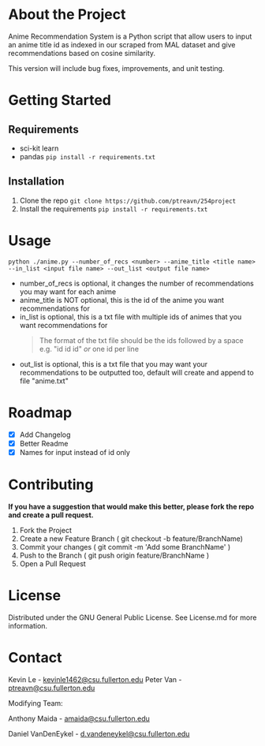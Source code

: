 # About the Project

Anime Recommendation System is a Python script that allow users to input an anime title id as indexed in
our scraped from MAL dataset and give recommendations based on cosine similarity.

This version will include bug fixes, improvements, and unit testing.

# Getting Started

## Requirements

- sci-kit learn
- pandas
  `pip install -r requirements.txt`

## Installation

1. Clone the repo
   `git clone https://github.com/ptreavn/254project`
2. Install the requirements
   `pip install -r requirements.txt`

# Usage

`python ./anime.py --number_of_recs <number> --anime_title <title name> --in_list <input file name> --out_list <output file name>`

- number_of_recs is optional, it changes the number of recommendations you may want for each anime
- anime_title is NOT optional, this is the id of the anime you want recommendations for
- in_list is optional, this is a txt file with multiple ids of animes that you want recommendations for
  > The format of the txt file should be the ids followed by a space e.g. "id id id" _or_ one id per line
- out_list is optional, this is a txt file that you may want your recommendations to be outputted too, default will create and append to file "anime.txt"

# Roadmap

- [x] Add Changelog
- [x] Better Readme
- [x] Names for input instead of id only

# Contributing

**If you have a suggestion that would make this better, please fork the repo and create a pull request.**

1. Fork the Project
2. Create a new Feature Branch ( git checkout -b feature/BranchName)
3. Commit your changes ( git commit -m 'Add some BranchName' )
4. Push to the Branch ( git push origin feature/BranchName )
5. Open a Pull Request

# License

Distributed under the GNU General Public License. See License.md for more information.

# Contact

Kevin Le - kevinle1462@csu.fullerton.edu
Peter Van - ptreavn@csu.fullerton.edu

Modifying Team:

Anthony Maida - amaida@csu.fullerton.edu

Daniel VanDenEykel - d.vandeneykel@csu.fullerton.edu
